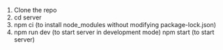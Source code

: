 1. Clone the repo
2. cd server
3. npm ci (to install node_modules without modifying package-lock.json)
4. npm run dev (to start server in development mode)
   npm start (to start server)

   